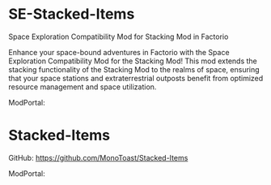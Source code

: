 # SE-Stacked-Items
Space Exploration Compatibility Mod for Stacking Mod in Factorio

Enhance your space-bound adventures in Factorio with the Space Exploration Compatibility Mod for the Stacking Mod! This mod extends the stacking functionality of the Stacking Mod to the realms of space, ensuring that your space stations and extraterrestrial outposts benefit from optimized resource management and space utilization.

ModPortal: 

# Stacked-Items
GitHub: https://github.com/MonoToast/Stacked-Items

ModPortal: 
